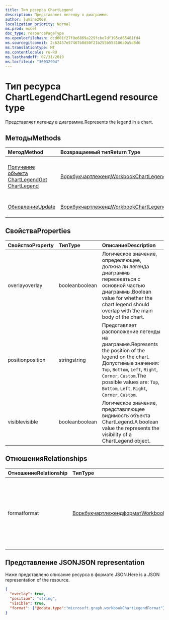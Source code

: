 ```yaml
---
title: Тип ресурса ChartLegend
description: Представляет легенду в диаграмме.
author: lumine2008
localization_priority: Normal
ms.prod: excel
doc_type: resourcePageType
ms.openlocfilehash: dcd601f27f0e6869a229fcbe7df195cd65481fd4
ms.sourcegitcommit: 2c62457e57467b8d50f21b255b553106a9a5d8d6
ms.translationtype: MT
ms.contentlocale: ru-RU
ms.lasthandoff: 07/31/2019
ms.locfileid: "36032994"
---
```

# <a name="chartlegend-resource-type"></a><span data-ttu-id="797f1-103">Тип ресурса ChartLegend</span><span class="sxs-lookup"><span data-stu-id="797f1-103">ChartLegend resource type</span></span>

<span data-ttu-id="797f1-104">Представляет легенду в диаграмме.</span><span class="sxs-lookup"><span data-stu-id="797f1-104">Represents the legend in a chart.</span></span>


## <a name="methods"></a><span data-ttu-id="797f1-105">Методы</span><span class="sxs-lookup"><span data-stu-id="797f1-105">Methods</span></span>

| <span data-ttu-id="797f1-106">Метод</span><span class="sxs-lookup"><span data-stu-id="797f1-106">Method</span></span>           | <span data-ttu-id="797f1-107">Возвращаемый тип</span><span class="sxs-lookup"><span data-stu-id="797f1-107">Return Type</span></span>    |<span data-ttu-id="797f1-108">Описание</span><span class="sxs-lookup"><span data-stu-id="797f1-108">Description</span></span>|
|:---------------|:--------|:----------|
|[<span data-ttu-id="797f1-109">Получение объекта ChartLegend</span><span class="sxs-lookup"><span data-stu-id="797f1-109">Get ChartLegend</span></span>](../api/chartlegend-get.md) | [<span data-ttu-id="797f1-110">Воркбукчартлеженд</span><span class="sxs-lookup"><span data-stu-id="797f1-110">WorkbookChartLegend</span></span>](chartlegend.md) |<span data-ttu-id="797f1-111">Чтение свойств и связей объекта chartLegend.</span><span class="sxs-lookup"><span data-stu-id="797f1-111">Read properties and relationships of chartLegend object.</span></span>|
|[<span data-ttu-id="797f1-112">Обновление</span><span class="sxs-lookup"><span data-stu-id="797f1-112">Update</span></span>](../api/chartlegend-update.md) | [<span data-ttu-id="797f1-113">Воркбукчартлеженд</span><span class="sxs-lookup"><span data-stu-id="797f1-113">WorkbookChartLegend</span></span>](chartlegend.md) |<span data-ttu-id="797f1-114">Обновление объекта ChartLegend.</span><span class="sxs-lookup"><span data-stu-id="797f1-114">Update ChartLegend object.</span></span> |

## <a name="properties"></a><span data-ttu-id="797f1-115">Свойства</span><span class="sxs-lookup"><span data-stu-id="797f1-115">Properties</span></span>
| <span data-ttu-id="797f1-116">Свойство</span><span class="sxs-lookup"><span data-stu-id="797f1-116">Property</span></span>     | <span data-ttu-id="797f1-117">Тип</span><span class="sxs-lookup"><span data-stu-id="797f1-117">Type</span></span>   |<span data-ttu-id="797f1-118">Описание</span><span class="sxs-lookup"><span data-stu-id="797f1-118">Description</span></span>|
|:---------------|:--------|:----------|
|<span data-ttu-id="797f1-119">overlay</span><span class="sxs-lookup"><span data-stu-id="797f1-119">overlay</span></span>|<span data-ttu-id="797f1-120">boolean</span><span class="sxs-lookup"><span data-stu-id="797f1-120">boolean</span></span>|<span data-ttu-id="797f1-121">Логическое значение, определяющее, должна ли легенда диаграммы пересекаться с основной частью диаграммы.</span><span class="sxs-lookup"><span data-stu-id="797f1-121">Boolean value for whether the chart legend should overlap with the main body of the chart.</span></span>|
|<span data-ttu-id="797f1-122">position</span><span class="sxs-lookup"><span data-stu-id="797f1-122">position</span></span>|<span data-ttu-id="797f1-123">string</span><span class="sxs-lookup"><span data-stu-id="797f1-123">string</span></span>|<span data-ttu-id="797f1-124">Представляет расположение легенды на диаграмме.</span><span class="sxs-lookup"><span data-stu-id="797f1-124">Represents the position of the legend on the chart.</span></span> <span data-ttu-id="797f1-125">Допустимые значения: `Top`, `Bottom`, `Left`, `Right`, `Corner`, `Custom`.</span><span class="sxs-lookup"><span data-stu-id="797f1-125">The possible values are: `Top`, `Bottom`, `Left`, `Right`, `Corner`, `Custom`.</span></span>|
|<span data-ttu-id="797f1-126">visible</span><span class="sxs-lookup"><span data-stu-id="797f1-126">visible</span></span>|<span data-ttu-id="797f1-127">boolean</span><span class="sxs-lookup"><span data-stu-id="797f1-127">boolean</span></span>|<span data-ttu-id="797f1-128">Логическое значение, представляющее видимость объекта ChartLegend.</span><span class="sxs-lookup"><span data-stu-id="797f1-128">A boolean value the represents the visibility of a ChartLegend object.</span></span>|

## <a name="relationships"></a><span data-ttu-id="797f1-129">Отношения</span><span class="sxs-lookup"><span data-stu-id="797f1-129">Relationships</span></span>
| <span data-ttu-id="797f1-130">Отношение</span><span class="sxs-lookup"><span data-stu-id="797f1-130">Relationship</span></span> | <span data-ttu-id="797f1-131">Тип</span><span class="sxs-lookup"><span data-stu-id="797f1-131">Type</span></span>   |<span data-ttu-id="797f1-132">Описание</span><span class="sxs-lookup"><span data-stu-id="797f1-132">Description</span></span>|
|:---------------|:--------|:----------|
|<span data-ttu-id="797f1-133">format</span><span class="sxs-lookup"><span data-stu-id="797f1-133">format</span></span>|[<span data-ttu-id="797f1-134">Воркбукчартлежендформат</span><span class="sxs-lookup"><span data-stu-id="797f1-134">WorkbookChartLegendFormat</span></span>](chartlegendformat.md)|<span data-ttu-id="797f1-135">Представляет форматирование легенды диаграммы, включая заливку и шрифт.</span><span class="sxs-lookup"><span data-stu-id="797f1-135">Represents the formatting of a chart legend, which includes fill and font formatting.</span></span> <span data-ttu-id="797f1-136">Только для чтения.</span><span class="sxs-lookup"><span data-stu-id="797f1-136">Read-only.</span></span>|

## <a name="json-representation"></a><span data-ttu-id="797f1-137">Представление JSON</span><span class="sxs-lookup"><span data-stu-id="797f1-137">JSON representation</span></span>

<span data-ttu-id="797f1-138">Ниже представлено описание ресурса в формате JSON.</span><span class="sxs-lookup"><span data-stu-id="797f1-138">Here is a JSON representation of the resource.</span></span>

<!-- {
  "blockType": "resource",
  "baseType": "microsoft.graph.entity",
  "optionalProperties": [

  ],
  "@odata.type": "microsoft.graph.workbookChartLegend"
}-->

```json
{
  "overlay": true,
  "position": "string",
  "visible": true,
  "format": {"@odata.type":"microsoft.graph.workbookChartLegendFormat"}
}

```

<!-- uuid: 8fcb5dbc-d5aa-4681-8e31-b001d5168d79
2015-10-25 14:57:30 UTC -->
<!-- {
  "type": "#page.annotation",
  "description": "ChartLegend resource",
  "keywords": "",
  "section": "documentation",
  "tocPath": ""
}-->
